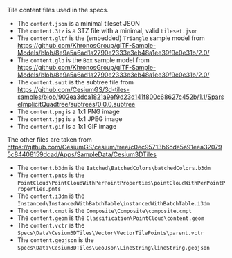 Tile content files used in the specs.

- The `content.json` is a minimal tileset JSON
- The `content.3tz` is a 3TZ file with a minimal, valid `tileset.json`
- The `content.gltf` is the (embedded) `Triangle` sample model from https://github.com/KhronosGroup/glTF-Sample-Models/blob/8e9a5a6ad1a2790e2333e3eb48a1ee39f9e0e31b/2.0/
- The `content.glb` is the `Box` sample model from https://github.com/KhronosGroup/glTF-Sample-Models/blob/8e9a5a6ad1a2790e2333e3eb48a1ee39f9e0e31b/2.0/
- The `content.subt` is the subtree file from https://github.com/CesiumGS/3d-tiles-samples/blob/902ea3dca1821a9ef9d23d141f800c68627c452b/1.1/SparseImplicitQuadtree/subtrees/0.0.0.subtree 
- The `content.png` is a 1x1 PNG image
- The `content.jpg` is a 1x1 JPEG image
- The `content.gif` is a 1x1 GIF image

The other files are taken from https://github.com/CesiumGS/cesium/tree/c0ec95713b6cde5a91eea320795c84408159dcad/Apps/SampleData/Cesium3DTiles

- The `content.b3dm` is the `Batched\BatchedColors\batchedColors.b3dm`
- The `content.pnts` is the `PointCloud\PointCloudWithPerPointProperties\pointCloudWithPerPointProperties.pnts`
- The `content.i3dm` is the `Instanced\InstancedWithBatchTable\instancedWithBatchTable.i3dm`
- The `content.cmpt` is the `Composite\Composite\composite.cmpt`
- The `content.geom` is the `Classification\PointCloud\content.geom`
- The `content.vctr` is the `Specs\Data\Cesium3DTiles\Vector\VectorTilePoints\parent.vctr`
- The `content.geojson` is the `Specs\Data\Cesium3DTiles\GeoJson\LineString\lineString.geojson`

